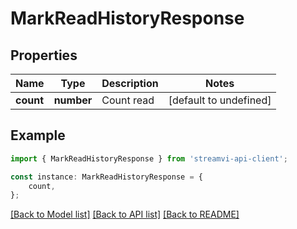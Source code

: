 # MarkReadHistoryResponse


## Properties

Name | Type | Description | Notes
------------ | ------------- | ------------- | -------------
**count** | **number** | Count read | [default to undefined]

## Example

```typescript
import { MarkReadHistoryResponse } from 'streamvi-api-client';

const instance: MarkReadHistoryResponse = {
    count,
};
```

[[Back to Model list]](../README.md#documentation-for-models) [[Back to API list]](../README.md#documentation-for-api-endpoints) [[Back to README]](../README.md)
